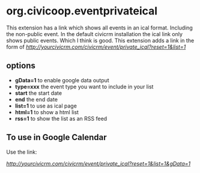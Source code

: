# org.civicoop.eventprivateical

This extension has a link which shows all events in an ical format. Including the non-public event.
In the default civicrm installation the ical link only shows public events. Which I think is good. This extension adds
a link in the form of *http://yourcivicrm.com/civicrm/event/private_ical?reset=1&list=1*

## options

* **gData=1** to enable google data output
* **type=xxx** the event type you want to include in your list
* **start** the start date
* **end** the end date
* **list=1** to use as ical page
* **html=1** to show a html list
* **rss=1** to show the list as an RSS feed

## To use in Google Calendar

Use the link: 

*http://yourcivicrm.com/civicrm/event/private_ical?reset=1&list=1&gData=1*